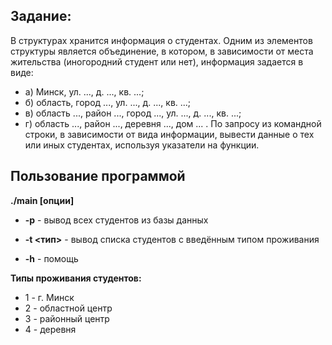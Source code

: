 ## Задание:

В структурах хранится информация о студентах. Одним из элементов структуры является объединение, в котором, в зависимости от места жительства (иногородний студент или нет), информация задается в виде:
* а) Минск, ул. ..., д. ..., кв. ...;
* б) область, город ..., ул. ..., д. ..., кв. ...;
* в) область ..., район ..., город ..., ул. ..., д. ..., кв. ...;
* г) область ..., район ..., деревня ..., дом ... .
По запросу из командной строки, в зависимости от вида информации, вывести данные о тех или иных студентах, используя указатели на функции.

## Пользование программой

__./main [опции]__

* __-p__ - вывод всех студентов из базы данных

* __-t <тип>__ - вывод списка студентов с введённым типом проживания

* __-h__ - помощь

__Типы проживания студентов:__

* 1 - г. Минск
* 2 - областной центр
* 3 - районный центр
* 4 - деревня
